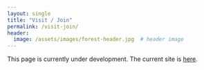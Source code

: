 ```yaml
---
layout: single
title: "Visit / Join"
permalink: /visit-join/
header:
  image: /assets/images/forest-header.jpg  # header image
---
```


This page is currently under development. The current site is [here](https://sites.google.com/site/forestecoclimlab/home).